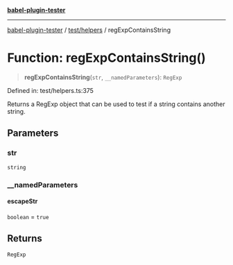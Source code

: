 [**babel-plugin-tester**](../../../README.md)

***

[babel-plugin-tester](../../../README.md) / [test/helpers](../README.md) / regExpContainsString

# Function: regExpContainsString()

> **regExpContainsString**(`str`, `__namedParameters`): `RegExp`

Defined in: test/helpers.ts:375

Returns a RegExp object that can be used to test if a string contains another
string.

## Parameters

### str

`string`

### \_\_namedParameters

#### escapeStr

`boolean` = `true`

## Returns

`RegExp`
